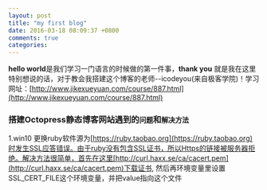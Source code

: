 ```yaml
---
layout: post
title: "my first blog"
date: 2016-03-18 08:09:37 +0800
comments: true
categories: 
---
```

**hello world**是我们学习一门语言的时候做的第一件事，**thank you** 就是我在这里特别想说的话，对于教会我搭建这个博客的老师--icodeyou(来自极客学院)！学习网址：[http://www.jikexueyuan.com/course/887.html](http://www.jikexueyuan.com/course/887.html)

### 搭建Octopress静态博客网站遇到的`问题`和`解决方法` ###
1.win10 更换ruby软件源为[https://ruby.taobao.org](https://ruby.taobao.org)时发生SSL应答错误。由于ruby没有包含SSL证书，所以Https的链接被服务器拒绝。解决方法很简单，首先在这里[http://curl.haxx.se/ca/cacert.pem](http://curl.haxx.se/ca/cacert.pem)下载证书, 然后再环境变量里设置SSL_CERT_FILE这个环境变量，并把value指向这个文件
